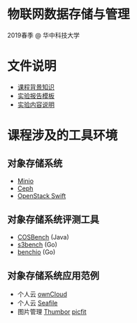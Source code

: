 # 物联网数据存储与管理

2019春季 @ 华中科技大学

# 文件说明

- [课程背景知识](iot-storage-experiment.pptx)
- [实验报告模板](report-template.doc)
- [实验内容说明](https://github.com/cs-course/obs-tutorial)

# 课程涉及的工具环境

## 对象存储系统

* [Minio](https://minio.io/)
* [Ceph](https://ceph.com/)
* [OpenStack Swift](http://www.openstack.org/software/releases/ocata/components/swift)

## 对象存储系统评测工具

* [COSBench](https://github.com/intel-cloud/cosbench) (Java)
* [s3bench](https://github.com/igneous-systems/s3bench) (Go)
* [benchio](https://github.com/giacomoguiulfo/benchio) (Go)

## 对象存储系统应用范例

* 个人云 [ownCloud](https://owncloud.org/)
* 个人云 [Seafile](https://www.seafile.com/home/)
* 图片管理 [Thumbor](http://thumbor.org/) [picfit](https://github.com/thoas/picfit) 


